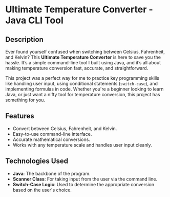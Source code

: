 # Ultimate Temperature Converter - Java CLI Tool

## Description

Ever found yourself confused when switching between Celsius, Fahrenheit, and Kelvin? This **Ultimate Temperature Converter** is here to save you the hassle. It’s a simple command-line tool I built using Java, and it’s all about making temperature conversion fast, accurate, and straightforward.

This project was a perfect way for me to practice key programming skills like handling user input, using conditional statements (`switch-case`), and implementing formulas in code. Whether you're a beginner looking to learn Java, or just want a nifty tool for temperature conversion, this project has something for you.

## Features

- Convert between Celsius, Fahrenheit, and Kelvin.
- Easy-to-use command-line interface.
- Accurate mathematical conversions.
- Works with any temperature scale and handles user input cleanly.

## Technologies Used

- **Java**: The backbone of the program.
- **Scanner Class**: For taking input from the user via the command line.
- **Switch-Case Logic**: Used to determine the appropriate conversion based on the user's choice.
